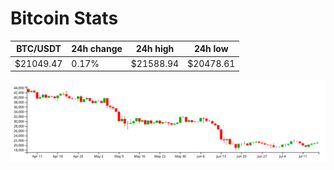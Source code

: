 # Bitcoin Stats

BTC/USDT|24h change|24h high|24h low|
|---|---|---|---|
|$21049.47|0.17%|$21588.94|$20478.61|

<img src="./chart.svg">

